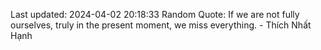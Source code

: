 Last updated: 2024-04-02 20:18:33
Random Quote: If we are not fully ourselves, truly in the present moment, we miss everything. - Thích Nhất Hạnh